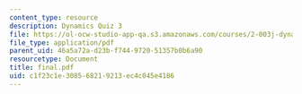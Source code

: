 ```yaml
---
content_type: resource
description: Dynamics Quiz 3
file: https://ol-ocw-studio-app-qa.s3.amazonaws.com/courses/2-003j-dynamics-and-vibration-13-013j-fall-2002/c1f23c1e308568219213ec4c045e4186_final.pdf
file_type: application/pdf
parent_uid: 46a5a72a-d23b-f744-9720-51357b0b6a90
resourcetype: Document
title: final.pdf
uid: c1f23c1e-3085-6821-9213-ec4c045e4186
---
```

